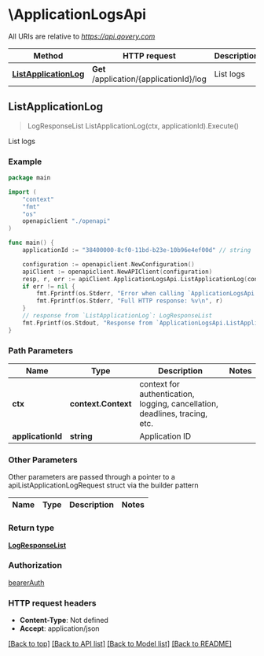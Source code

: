# \ApplicationLogsApi

All URIs are relative to *https://api.qovery.com*

Method | HTTP request | Description
------------- | ------------- | -------------
[**ListApplicationLog**](ApplicationLogsApi.md#ListApplicationLog) | **Get** /application/{applicationId}/log | List logs



## ListApplicationLog

> LogResponseList ListApplicationLog(ctx, applicationId).Execute()

List logs



### Example

```go
package main

import (
    "context"
    "fmt"
    "os"
    openapiclient "./openapi"
)

func main() {
    applicationId := "38400000-8cf0-11bd-b23e-10b96e4ef00d" // string | Application ID

    configuration := openapiclient.NewConfiguration()
    apiClient := openapiclient.NewAPIClient(configuration)
    resp, r, err := apiClient.ApplicationLogsApi.ListApplicationLog(context.Background(), applicationId).Execute()
    if err != nil {
        fmt.Fprintf(os.Stderr, "Error when calling `ApplicationLogsApi.ListApplicationLog``: %v\n", err)
        fmt.Fprintf(os.Stderr, "Full HTTP response: %v\n", r)
    }
    // response from `ListApplicationLog`: LogResponseList
    fmt.Fprintf(os.Stdout, "Response from `ApplicationLogsApi.ListApplicationLog`: %v\n", resp)
}
```

### Path Parameters


Name | Type | Description  | Notes
------------- | ------------- | ------------- | -------------
**ctx** | **context.Context** | context for authentication, logging, cancellation, deadlines, tracing, etc.
**applicationId** | **string** | Application ID | 

### Other Parameters

Other parameters are passed through a pointer to a apiListApplicationLogRequest struct via the builder pattern


Name | Type | Description  | Notes
------------- | ------------- | ------------- | -------------


### Return type

[**LogResponseList**](LogResponseList.md)

### Authorization

[bearerAuth](../README.md#bearerAuth)

### HTTP request headers

- **Content-Type**: Not defined
- **Accept**: application/json

[[Back to top]](#) [[Back to API list]](../README.md#documentation-for-api-endpoints)
[[Back to Model list]](../README.md#documentation-for-models)
[[Back to README]](../README.md)

